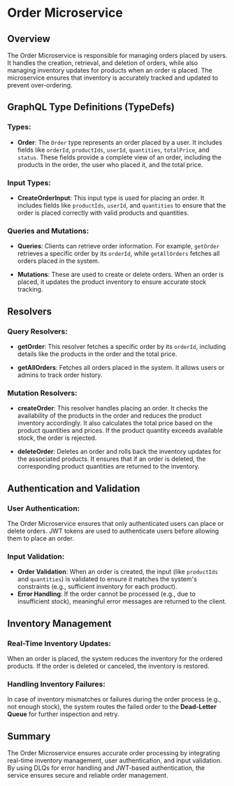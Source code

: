 # Order Microservice

## Overview

The Order Microservice is responsible for managing orders placed by users. It handles the creation, retrieval, and deletion of orders, while also managing inventory updates for products when an order is placed. The microservice ensures that inventory is accurately tracked and updated to prevent over-ordering.

## GraphQL Type Definitions (TypeDefs)

### Types:
- **Order**: The `Order` type represents an order placed by a user. It includes fields like `orderId`, `productIds`, `userId`, `quantities`, `totalPrice`, and `status`. These fields provide a complete view of an order, including the products in the order, the user who placed it, and the total price.

### Input Types:
- **CreateOrderInput**: This input type is used for placing an order. It includes fields like `productIds`, `userId`, and `quantities` to ensure that the order is placed correctly with valid products and quantities.
  
### Queries and Mutations:
- **Queries**: Clients can retrieve order information. For example, `getOrder` retrieves a specific order by its `orderId`, while `getAllOrders` fetches all orders placed in the system.
  
- **Mutations**: These are used to create or delete orders. When an order is placed, it updates the product inventory to ensure accurate stock tracking.

## Resolvers

### Query Resolvers:
- **getOrder**: This resolver fetches a specific order by its `orderId`, including details like the products in the order and the total price.
  
- **getAllOrders**: Fetches all orders placed in the system. It allows users or admins to track order history.

### Mutation Resolvers:
- **createOrder**: This resolver handles placing an order. It checks the availability of the products in the order and reduces the product inventory accordingly. It also calculates the total price based on the product quantities and prices. If the product quantity exceeds available stock, the order is rejected.

- **deleteOrder**: Deletes an order and rolls back the inventory updates for the associated products. It ensures that if an order is deleted, the corresponding product quantities are returned to the inventory.

## Authentication and Validation

### User Authentication:
The Order Microservice ensures that only authenticated users can place or delete orders. JWT tokens are used to authenticate users before allowing them to place an order.

### Input Validation:
- **Order Validation**: When an order is created, the input (like `productIds` and `quantities`) is validated to ensure it matches the system's constraints (e.g., sufficient inventory for each product).
- **Error Handling**: If the order cannot be processed (e.g., due to insufficient stock), meaningful error messages are returned to the client.

## Inventory Management

### Real-Time Inventory Updates:
When an order is placed, the system reduces the inventory for the ordered products. If the order is deleted or canceled, the inventory is restored.

### Handling Inventory Failures:
In case of inventory mismatches or failures during the order process (e.g., not enough stock), the system routes the failed order to the **Dead-Letter Queue** for further inspection and retry.


## Summary

The Order Microservice ensures accurate order processing by integrating real-time inventory management, user authentication, and input validation. By using DLQs for error handling and JWT-based authentication, the service ensures secure and reliable order management.

